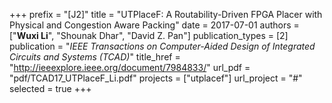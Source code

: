 +++
prefix = "[J2]"
title = "UTPlaceF: A Routability-Driven FPGA Placer with Physical and Congestion Aware Packing"
date = 2017-07-01
authors = ["**Wuxi Li**", "Shounak Dhar", "David Z. Pan"]
publication_types = [2]
publication = "*IEEE Transactions on Computer-Aided Design of Integrated Circuits and Systems (TCAD)*"
title_href = "http://ieeexplore.ieee.org/document/7984833/"
url_pdf = "pdf/TCAD17_UTPlaceF_Li.pdf"
projects = ["utplacef"]
url_project = "#"
selected = true
+++
